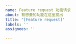 ```yaml
---
name: Feature request 功能请求
about: 有想要的功能在这里提出
title: "[Feature request]"
labels: ''
assignees: ''

---
```




